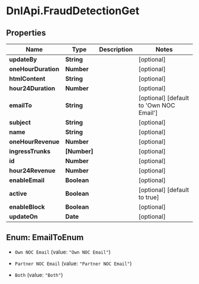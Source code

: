 # DnlApi.FraudDetectionGet

## Properties
Name | Type | Description | Notes
------------ | ------------- | ------------- | -------------
**updateBy** | **String** |  | [optional] 
**oneHourDuration** | **Number** |  | [optional] 
**htmlContent** | **String** |  | [optional] 
**hour24Duration** | **Number** |  | [optional] 
**emailTo** | **String** |  | [optional] [default to &#39;Own NOC Email&#39;]
**subject** | **String** |  | [optional] 
**name** | **String** |  | [optional] 
**oneHourRevenue** | **Number** |  | [optional] 
**ingressTrunks** | **[Number]** |  | [optional] 
**id** | **Number** |  | [optional] 
**hour24Revenue** | **Number** |  | [optional] 
**enableEmail** | **Boolean** |  | [optional] 
**active** | **Boolean** |  | [optional] [default to true]
**enableBlock** | **Boolean** |  | [optional] 
**updateOn** | **Date** |  | [optional] 


<a name="EmailToEnum"></a>
## Enum: EmailToEnum


* `Own NOC Email` (value: `"Own NOC Email"`)

* `Partner NOC Email` (value: `"Partner NOC Email"`)

* `Both` (value: `"Both"`)




